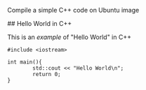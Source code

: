 Compile a simple C++ code on Ubuntu image

## Hello World in C++

This is an _example_ of "Hello World" in C++

```
#include <iostream>

int main(){
        std::cout << "Hello World\n";
        return 0;
}
```



